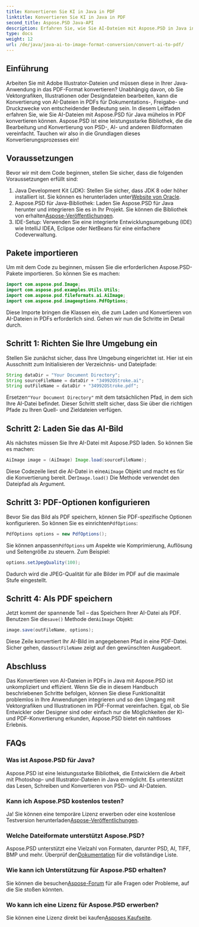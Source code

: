 ```yaml
---
title: Konvertieren Sie KI in Java in PDF
linktitle: Konvertieren Sie KI in Java in PDF
second_title: Aspose.PSD Java-API
description: Erfahren Sie, wie Sie AI-Dateien mit Aspose.PSD in Java in PDF konvertieren. Befolgen Sie unsere detaillierte Schritt-für-Schritt-Anleitung, um Ihre Dateikonvertierungen effizient zu verwalten.
type: docs
weight: 12
url: /de/java/java-ai-to-image-format-conversion/convert-ai-to-pdf/
---
```

## Einführung
Arbeiten Sie mit Adobe Illustrator-Dateien und müssen diese in Ihrer Java-Anwendung in das PDF-Format konvertieren? Unabhängig davon, ob Sie Vektorgrafiken, Illustrationen oder Designdateien bearbeiten, kann die Konvertierung von AI-Dateien in PDFs für Dokumentations-, Freigabe- und Druckzwecke von entscheidender Bedeutung sein. In diesem Leitfaden erfahren Sie, wie Sie AI-Dateien mit Aspose.PSD für Java mühelos in PDF konvertieren können. Aspose.PSD ist eine leistungsstarke Bibliothek, die die Bearbeitung und Konvertierung von PSD-, AI- und anderen Bildformaten vereinfacht. Tauchen wir also in die Grundlagen dieses Konvertierungsprozesses ein!
## Voraussetzungen
Bevor wir mit dem Code beginnen, stellen Sie sicher, dass die folgenden Voraussetzungen erfüllt sind:
1.  Java Development Kit (JDK): Stellen Sie sicher, dass JDK 8 oder höher installiert ist. Sie können es herunterladen unter[Website von Oracle](https://www.oracle.com/java/technologies/javase-downloads.html).
2.  Aspose.PSD für Java-Bibliothek: Laden Sie Aspose.PSD für Java herunter und integrieren Sie es in Ihr Projekt. Sie können die Bibliothek von erhalten[Aspose-Veröffentlichungen](https://releases.aspose.com/psd/java/).
3. IDE-Setup: Verwenden Sie eine integrierte Entwicklungsumgebung (IDE) wie IntelliJ IDEA, Eclipse oder NetBeans für eine einfachere Codeverwaltung.
## Pakete importieren
Um mit dem Code zu beginnen, müssen Sie die erforderlichen Aspose.PSD-Pakete importieren. So können Sie es machen:
```java
import com.aspose.psd.Image;
import com.aspose.psd.examples.Utils.Utils;
import com.aspose.psd.fileformats.ai.AiImage;
import com.aspose.psd.imageoptions.PdfOptions;
```
Diese Importe bringen die Klassen ein, die zum Laden und Konvertieren von AI-Dateien in PDFs erforderlich sind. Gehen wir nun die Schritte im Detail durch.

## Schritt 1: Richten Sie Ihre Umgebung ein
Stellen Sie zunächst sicher, dass Ihre Umgebung eingerichtet ist. Hier ist ein Ausschnitt zum Initialisieren der Verzeichnis- und Dateipfade:
```java
String dataDir = "Your Document Directory"; 
String sourceFileName = dataDir + "34992OStroke.ai";
String outFileName = dataDir + "34992OStroke.pdf";
```
 Ersetzen`"Your Document Directory"` mit dem tatsächlichen Pfad, in dem sich Ihre AI-Datei befindet. Dieser Schritt stellt sicher, dass Sie über die richtigen Pfade zu Ihren Quell- und Zieldateien verfügen.
## Schritt 2: Laden Sie das AI-Bild
Als nächstes müssen Sie Ihre AI-Datei mit Aspose.PSD laden. So können Sie es machen:
```java
AiImage image = (AiImage) Image.load(sourceFileName);
```
 Diese Codezeile liest die AI-Datei in eine`AiImage` Objekt und macht es für die Konvertierung bereit. Der`Image.load()` Die Methode verwendet den Dateipfad als Argument.
## Schritt 3: PDF-Optionen konfigurieren
Bevor Sie das Bild als PDF speichern, können Sie PDF-spezifische Optionen konfigurieren. So können Sie es einrichten`PdfOptions`:
```java
PdfOptions options = new PdfOptions();
```
 Sie können anpassen`PdfOptions` um Aspekte wie Komprimierung, Auflösung und Seitengröße zu steuern. Zum Beispiel:
```java
options.setJpegQuality(100);
```
Dadurch wird die JPEG-Qualität für alle Bilder im PDF auf die maximale Stufe eingestellt.
## Schritt 4: Als PDF speichern
 Jetzt kommt der spannende Teil – das Speichern Ihrer AI-Datei als PDF. Benutzen Sie die`save()` Methode der`AiImage` Objekt:
```java
image.save(outFileName, options);
```
 Diese Zeile konvertiert Ihr AI-Bild im angegebenen Pfad in eine PDF-Datei. Sicher gehen, dass`outFileName` zeigt auf den gewünschten Ausgabeort.

## Abschluss
Das Konvertieren von AI-Dateien in PDFs in Java mit Aspose.PSD ist unkompliziert und effizient. Wenn Sie die in diesem Handbuch beschriebenen Schritte befolgen, können Sie diese Funktionalität problemlos in Ihre Anwendungen integrieren und so den Umgang mit Vektorgrafiken und Illustrationen im PDF-Format vereinfachen. Egal, ob Sie Entwickler oder Designer sind oder einfach nur die Möglichkeiten der KI- und PDF-Konvertierung erkunden, Aspose.PSD bietet ein nahtloses Erlebnis.
## FAQs
### Was ist Aspose.PSD für Java?
Aspose.PSD ist eine leistungsstarke Bibliothek, die Entwicklern die Arbeit mit Photoshop- und Illustrator-Dateien in Java ermöglicht. Es unterstützt das Lesen, Schreiben und Konvertieren von PSD- und AI-Dateien.
### Kann ich Aspose.PSD kostenlos testen?
 Ja! Sie können eine temporäre Lizenz erwerben oder eine kostenlose Testversion herunterladen[Aspose-Veröffentlichungen](https://releases.aspose.com/psd/java/).
### Welche Dateiformate unterstützt Aspose.PSD?
 Aspose.PSD unterstützt eine Vielzahl von Formaten, darunter PSD, AI, TIFF, BMP und mehr. Überprüf den[Dokumentation](https://reference.aspose.com/psd/java/) für die vollständige Liste.
### Wie kann ich Unterstützung für Aspose.PSD erhalten?
 Sie können die besuchen[Aspose-Forum](https://forum.aspose.com/c/psd/34) für alle Fragen oder Probleme, auf die Sie stoßen könnten.
### Wo kann ich eine Lizenz für Aspose.PSD erwerben?
 Sie können eine Lizenz direkt bei kaufen[Asposes Kaufseite](https://purchase.aspose.com/buy).